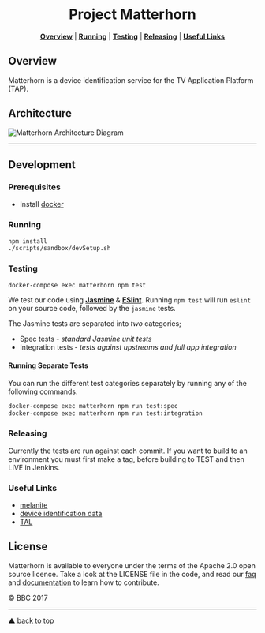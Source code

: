 <h1 align="center">Project Matterhorn</h1>

<p align="center">
<b><a href="#overview">Overview</a></b>
|
<b><a href="#running">Running</a></b>
|
<b><a href="#testing">Testing</a></b>
|
<b><a href="#releasing">Releasing</a></b>
|
<b><a href="#useful-links">Useful Links</a></b>
</p>

## Overview

Matterhorn is a device identification service for the TV Application Platform (TAP).

## Architecture

![Matterhorn Architecture Diagram](https://goo.gl/vuV2ZF)

---

## Development

### Prerequisites
* Install [docker](https://docker.github.io/engine/installation/)

### Running

```bash
npm install
./scripts/sandbox/devSetup.sh
```

### Testing

```bash
docker-compose exec matterhorn npm test
```

We test our code using [**Jasmine**](http://jasmine.github.io)
& [**ESlint**](http://eslint.org). Running
`npm test` will run `eslint` on your source code, followed by the
`jasmine` tests.

The Jasmine tests are separated into _two_ categories;

+ Spec tests - _standard Jasmine unit tests_
+ Integration tests - _tests against upstreams and full app integration_

#### Running Separate Tests ####

You can run the different test categories separately by running any of
the following commands.

```bash
docker-compose exec matterhorn npm run test:spec
docker-compose exec matterhorn npm run test:integration
```

### Releasing

Currently the tests are run against each commit.
If you want to build to an environment you must first make a tag, before building to TEST and then LIVE in Jenkins.

### Useful Links

* [melanite](https://github.com/bbc/melanite)
* [device identification data](https://github.com/bbc/device-identification-data)
* [TAL](https://github.com/bbc/tal)

## License

Matterhorn is available to everyone under the terms of the Apache 2.0 open source licence. Take a look at
the LICENSE file in the code, and read our [faq](https://bbc.github.io/tal/faq.html#question_who_can_use_this)
and [documentation](https://bbc.github.io/tal/other/contributing.html) to learn how to contribute.

© BBC 2017

---

[▲ back to top](#readme)
